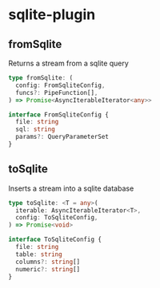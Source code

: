 # sqlite-plugin

## fromSqlite

Returns a stream from a sqlite query

```ts
type fromSqlite: (
  config: FromSqliteConfig,
  funcs?: PipeFunction[],
) => Promise<AsyncIterableIterator<any>>

interface FromSqliteConfig {
  file: string
  sql: string
  params?: QueryParameterSet
}
```

## toSqlite

Inserts a stream into a sqlite database

```ts
type toSqlite: <T = any>(
  iterable: AsyncIterableIterator<T>,
  config: ToSqliteConfig,
) => Promise<void>

interface ToSqliteConfig {
  file: string
  table: string
  columns?: string[]
  numeric?: string[]
}
```
